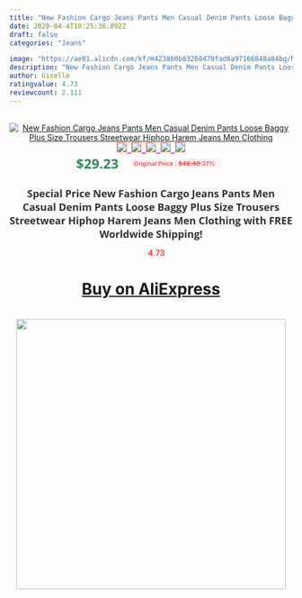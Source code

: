 ```yaml
---
title: "New Fashion Cargo Jeans Pants Men Casual Denim Pants Loose Baggy Plus Size Trousers Streetwear Hiphop Harem Jeans Men Clothing"
date: 2020-04-4T10:25:36.892Z
draft: false
categories: "Jeans"

image: "https://ae01.alicdn.com/kf/H4238b0b83260470fad8a97166848a84bg/New-Fashion-Cargo-Jeans-Pants-Men-Casual-Denim-Pants-Loose-Baggy-Plus-Size-Trousers-Streetwear-Hiphop.jpg"
description: "New Fashion Cargo Jeans Pants Men Casual Denim Pants Loose Baggy Plus Size Trousers Streetwear Hiphop Harem Jeans Men Clothing"
author: Giselle
ratingvalue: 4.73
reviewcount: 2.111
---
```

<br>
<div style="text-align: center;">
<a href="https://s.click.aliexpress.com/e/_AS4PnX" target="_blank" rel="nofollow noopener noreferrer"><img alt="New Fashion Cargo Jeans Pants Men Casual Denim Pants Loose Baggy Plus Size Trousers Streetwear Hiphop Harem Jeans Men Clothing" class="magnifier-image" src="https://ae01.alicdn.com/kf/H4238b0b83260470fad8a97166848a84bg/New-Fashion-Cargo-Jeans-Pants-Men-Casual-Denim-Pants-Loose-Baggy-Plus-Size-Trousers-Streetwear-Hiphop.jpg_640x640.jpg">
<br>
<img style="border:1px solid salmon" src="https://ae01.alicdn.com/kf/H4238b0b83260470fad8a97166848a84bg/New-Fashion-Cargo-Jeans-Pants-Men-Casual-Denim-Pants-Loose-Baggy-Plus-Size-Trousers-Streetwear-Hiphop.jpg_120x120.jpg">&nbsp;&nbsp;<img style="border:1px solid salmon" src="https://ae01.alicdn.com/kf/H7155f641741e4bd48e2e5c76c7ac0c51u/New-Fashion-Cargo-Jeans-Pants-Men-Casual-Denim-Pants-Loose-Baggy-Plus-Size-Trousers-Streetwear-Hiphop.jpg_120x120.jpg">&nbsp;&nbsp;<img style="border:1px solid salmon" src="https://ae01.alicdn.com/kf/Ha3843cc5bc9c4f238fd52e072a749e25H/New-Fashion-Cargo-Jeans-Pants-Men-Casual-Denim-Pants-Loose-Baggy-Plus-Size-Trousers-Streetwear-Hiphop.jpg_120x120.jpg">&nbsp;&nbsp;<img style="border:1px solid salmon" src="https://ae01.alicdn.com/kf/Hcd3c0e37940649429ec1d22676d6232fP/New-Fashion-Cargo-Jeans-Pants-Men-Casual-Denim-Pants-Loose-Baggy-Plus-Size-Trousers-Streetwear-Hiphop.jpg_120x120.jpg">&nbsp;&nbsp;<img style="border:1px solid salmon" src="https://ae01.alicdn.com/kf/He3b3fcc583944a9bb0f97cced1f65ba4l/New-Fashion-Cargo-Jeans-Pants-Men-Casual-Denim-Pants-Loose-Baggy-Plus-Size-Trousers-Streetwear-Hiphop.jpg_120x120.jpg"></a></div><br0>
<div style="text-align: center;"><span style="background-color: white; border: 0px; box-sizing: border-box; color: seagreen; display: inline-block; font-family: &quot;open sans&quot; , &quot;arial&quot; , &quot;helvetica&quot; , sans-serif , &quot;heiti&quot;; font-size: 24px; font-stretch: inherit; font-weight: 700; line-height: inherit; margin: 0px 10px 0px 0px; padding: 0px; vertical-align: middle;">$29.23 </span>
<span style="background: rgb(255 , 241 , 241); border-radius: 3px; border: 0px; box-sizing: border-box; color: #ff4747; display: inline-block; font-family: inherit; font-size: 12px; font-stretch: inherit; font-style: inherit; font-variant: inherit; font-weight: 600; line-height: inherit; margin: 0px; padding: 2px 5px; transform: scale(0.9); vertical-align: middle;">Original Price : <b style="text-decoration: line-through;">$46.40 </b> 37%&nbsp;&nbsp;</span></div>
<h1 style="color: #333333; display: inline-block; font-family: &quot;open sans&quot; , &quot;arial&quot; , &quot;helvetica&quot; , sans-serif , &quot;heiti&quot;; font-size: 18px; font-stretch: inherit; font-weight: 700; text-align: center;">Special Price New Fashion Cargo Jeans Pants Men Casual Denim Pants Loose Baggy Plus Size Trousers Streetwear Hiphop Harem Jeans Men Clothing with FREE Worldwide Shipping!</h1>
<div style="color: #ff4747; text-align: center;">
<img src="https://4.bp.blogspot.com/-M0ZcTcb-5uY/XleCXlxnR4I/AAAAAAAAAEc/OrjgMkXV1oMQFaCRZj5HQwOCBcu3w1FegCPcBGAYYCw/s1600/star.png" style="height: 15px;">&nbsp;<b>4.73</b></div>
<div class="button_cont" align="center"><a class="buynow_a" href="https://s.click.aliexpress.com/e/_AS4PnX" target="_blank" rel="nofollow noopener noreferrer"><H1>Buy on AliExpress</H1></a></div><br>
<div class="separator" style="clear: both; text-align: center;">
<img src="https://lh3.googleusercontent.com/-pTy5HemUv9M/XlePHvY0dAI/AAAAAAAAAE4/0nX5iRUoIWY8eMW9Dpxeirr157OZliDIgCLcBGAsYHQ/s1600/badge.gif" width="480">
</div>
